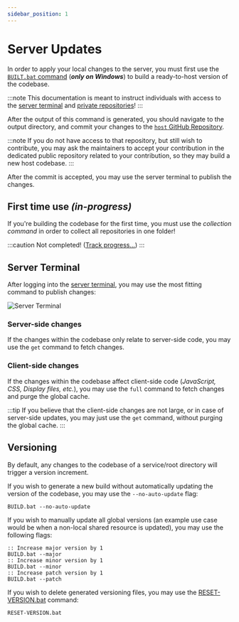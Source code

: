 ```yaml
---
sidebar_position: 1
---
```


# Server Updates

In order to apply your local changes to the server, you must first use the
[`BUILT.bat` command](https://github.com/Ender-ing/render-activity/blob/main/BUILD.bat)
(***only on Windows***) to build a ready-to-host version of the codebase.

:::note
This documentation is meant to instruct individuals with access to the
[server terminal](https://terminal.ender.ing/) and [private repositories](./../intro.md#projects)!
:::

After the output of this command is generated, you should navigate to the output directory, and commit your changes to
the [`host` GitHub Repository](https://github.com/Ender-ing/host/).

:::note
If you do not have access to that repository, but still wish to contribute, you may ask the maintainers to accept your
contribution in the dedicated public repository related to your contribution, so they may build a new host codebase.
:::

After the commit is accepted, you may use the server terminal to publish the changes.

## First time use _(in-progress)_

If you're building the codebase for the first time, you must use the *collection command* in order to collect all
repositories in one folder!

:::caution
Not completed! ([Track progress...](https://github.com/Ender-ing/render-activity/issues/2))
:::

## Server Terminal

After logging into the [server terminal](https://terminal.ender.ing/), you may use the most fitting command to
publish changes:

![Server Terminal](./images/terminal.png)

### Server-side changes

If the changes within the codebase only relate to server-side code, you may use the `get` command to fetch changes.

### Client-side changes

If the changes within the codebase affect client-side code (*JavaScript, CSS, Display files, etc.*), you may use
the `full` command to fetch changes and purge the global cache.

:::tip
If you believe that the client-side changes are not large, or in case of server-side updates, you may just use
the `get` command, without purging the global cache.
:::

## Versioning

By default, any changes to the codebase of a service/root directory will trigger a version increment.

If you wish to generate a new build without automatically updating the version of the codebase, you may use
the `--no-auto-update` flag:

```batch
BUILD.bat --no-auto-update
```

If you wish to manually update all global versions (an example use case would be when a non-local shared resource is
updated), you may use the following flags:

```batch
:: Increase major version by 1
BUILD.bat --major
:: Increase minor version by 1
BUILD.bat --minor
:: Increase patch version by 1
BUILD.bat --patch
```

If you wish to delete generated versioning files, you may use the
[RESET-VERSION.bat](https://github.com/Ender-ing/render-activity/blob/main/RESET-VERSION.bat)
command:

```batch
RESET-VERSION.bat
```
